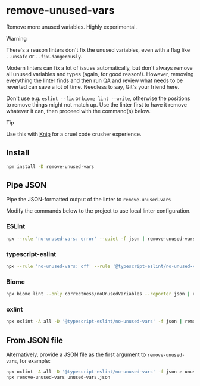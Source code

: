 # remove-unused-vars

Remove more unused variables. Highly experimental.

> [!WARNING]
>
> There's a reason linters don't fix the unused variables, even with a flag like `--unsafe` or `--fix-dangerously`.

Modern linters can fix a lot of issues automatically, but don't always remove all unused variables and types (again, for
good reason!). However, removing everything the linter finds and then run QA and review what needs to be reverted can
save a lot of time. Needless to say, Git's your friend here.

Don't use e.g. `eslint --fix` or `biome lint --write`, otherwise the positions to remove things might not match up. Use
the linter first to have it remove whatever it can, then proceed with the command(s) below.

> [!TIP]
>
> Use this with [Knip](https://knip.dev) for a cruel code crusher experience.

## Install

```sh
npm install -D remove-unused-vars
```

## Pipe JSON

Pipe the JSON-formatted output of the linter to `remove-unused-vars`

Modify the commands below to the project to use local linter configuration.

### ESLint

```sh
npx --rule 'no-unused-vars: error' --quiet -f json | remove-unused-vars
```

### typescript-eslint

```sh
npx --rule 'no-unused-vars: off' --rule '@typescript-eslint/no-unused-vars: error' --quiet -f json | remove-unused-vars
```

### Biome

```sh
npx biome lint --only correctness/noUnusedVariables --reporter json | remove-unused-vars
```

### oxlint

```sh
npx oxlint -A all -D '@typescript-eslint/no-unused-vars' -f json | remove-unused-vars
```

## From JSON file

Alternatively, provide a JSON file as the first argument to `remove-unused-vars`, for example:

```sh
npx oxlint -A all -D '@typescript-eslint/no-unused-vars' -f json > unused-vars.json
npx remove-unused-vars unused-vars.json
```
